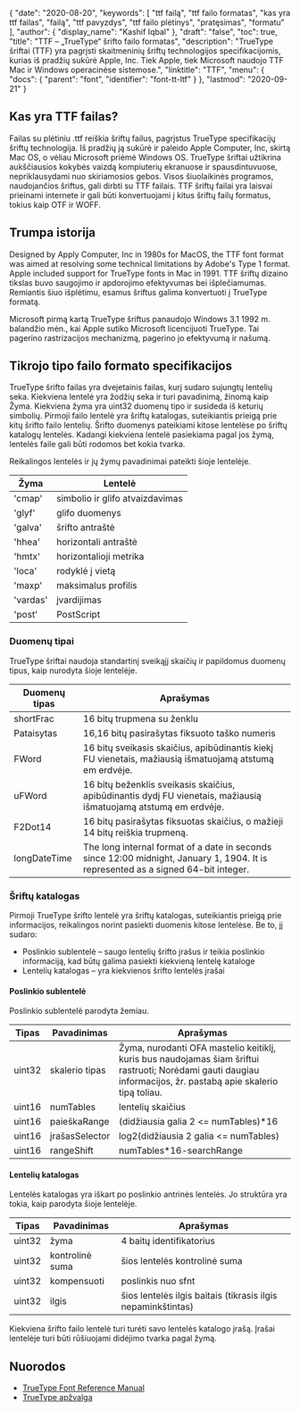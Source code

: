 {
  "date": "2020-08-20",
  "keywords": [
"ttf failą",
"ttf failo formatas",
"kas yra ttf failas",
"failą",
"ttf pavyzdys",
"ttf failo plėtinys",
"pratęsimas",
"formatu"
],
  "author": {
    "display_name": "Kashif Iqbal"
},
  "draft": "false",
  "toc": true,
  "title": "TTF – „TrueType“ šrifto failo formatas",
  "description": "TrueType šriftai (TTF) yra pagrįsti skaitmeninių šriftų technologijos specifikacijomis, kurias iš pradžių sukūrė Apple, Inc. Tiek Apple, tiek Microsoft naudojo TTF Mac ir Windows operacinėse sistemose.",
  "linktitle": "TTF",
  "menu": {
    "docs": {
      "parent": "font",
      "identifier": "font-tt-ltf"
}
},
  "lastmod": "2020-09-21"
}

## Kas yra TTF failas?

Failas su plėtiniu .ttf reiškia šriftų failus, pagrįstus TrueType specifikacijų šriftų technologija. Iš pradžių ją sukūrė ir paleido Apple Computer, Inc, skirtą Mac OS, o vėliau Microsoft priėmė Windows OS. TrueType šriftai užtikrina aukščiausios kokybės vaizdą kompiuterių ekranuose ir spausdintuvuose, nepriklausydami nuo skiriamosios gebos. Visos šiuolaikinės programos, naudojančios šriftus, gali dirbti su TTF failais. TTF šriftų failai yra laisvai prieinami internete ir gali būti konvertuojami į kitus šriftų failų formatus, tokius kaip OTF ir WOFF.

## Trumpa istorija

Designed by Apply Computer, Inc in 1980s for MacOS, the TTF font format was aimed at resolving some technical limitations by Adobe's Type 1 format. Apple included support for TrueType fonts in Mac in 1991. TTF šriftų dizaino tikslas buvo saugojimo ir apdorojimo efektyvumas bei išplečiamumas. Remiantis šiuo išplėtimu, esamus šriftus galima konvertuoti į TrueType formatą.

Microsoft pirmą kartą TrueType šriftus panaudojo Windows 3.1 1992 m. balandžio mėn., kai Apple sutiko Microsoft licencijuoti TrueType. Tai pagerino rastrizacijos mechanizmą, pagerino jo efektyvumą ir našumą.

## Tikrojo tipo failo formato specifikacijos

TrueType šrifto failas yra dvejetainis failas, kurį sudaro sujungtų lentelių seka. Kiekviena lentelė yra žodžių seka ir turi pavadinimą, žinomą kaip Žyma. Kiekviena žyma yra uint32 duomenų tipo ir susideda iš keturių simbolių. Pirmoji failo lentelė yra šriftų katalogas, suteikiantis prieigą prie kitų šrifto failo lentelių. Šrifto duomenys pateikiami kitose lentelėse po šriftų katalogų lentelės. Kadangi kiekviena lentelė pasiekiama pagal jos žymą, lentelės faile gali būti rodomos bet kokia tvarka.

Reikalingos lentelės ir jų žymų pavadinimai pateikti šioje lentelėje.

|**Žyma**|**Lentelė**|
---|---|
|'cmap'| simbolio ir glifo atvaizdavimas|
|'glyf'| glifo duomenys|
|'galva'| šrifto antraštė|
|'hhea'| horizontali antraštė|
|'hmtx'| horizontalioji metrika|
|'loca'| rodyklė į vietą|
|'maxp'| maksimalus profilis|
|'vardas'| įvardijimas|
|'post'| PostScript|

### Duomenų tipai
TrueType šriftai naudoja standartinį sveikąjį skaičių ir papildomus duomenų tipus, kaip nurodyta šioje lentelėje.

|**Duomenų tipas** | **Aprašymas** |
---|---|
|shortFrac| 16 bitų trupmena su ženklu|
|Pataisytas| 16,16 bitų pasirašytas fiksuoto taško numeris|
|FWord| 16 bitų sveikasis skaičius, apibūdinantis kiekį FU vienetais, mažiausią išmatuojamą atstumą em erdvėje.|
|uFWord| 16 bitų beženklis sveikasis skaičius, apibūdinantis dydį FU vienetais, mažiausią išmatuojamą atstumą em erdvėje.|
|F2Dot14| 16 bitų pasirašytas fiksuotas skaičius, o mažieji 14 bitų reiškia trupmeną.|
|longDateTime|	The long internal format of a date in seconds since 12:00 midnight, January 1, 1904. It is represented as a signed 64-bit integer.|

### Šriftų katalogas

Pirmoji TrueType šrifto lentelė yra šriftų katalogas, suteikiantis prieigą prie informacijos, reikalingos norint pasiekti duomenis kitose lentelėse. Be to, jį sudaro:

 * Poslinkio sublentelė – saugo lentelių šrifto įrašus ir teikia poslinkio informaciją, kad būtų galima pasiekti kiekvieną lentelę kataloge
 * Lentelių katalogas – yra kiekvienos šrifto lentelės įrašai

#### Poslinkio sublentelė
Poslinkio sublentelė parodyta žemiau.

|**Tipas**|**Pavadinimas**|**Aprašymas**|
---|---|---|
|uint32| skalerio tipas| Žyma, nurodanti OFA mastelio keitiklį, kuris bus naudojamas šiam šriftui rastruoti; Norėdami gauti daugiau informacijos, žr. pastabą apie skalerio tipą toliau.|
|uint16| numTables| lentelių skaičius|
|uint16| paieškaRange| (didžiausia galia 2 <= numTables)*16|
|uint16| įrašasSelector| log2(didžiausia 2 galia <= numTables)|
|uint16| rangeShift| numTables*16-searchRange|

#### Lentelių katalogas
Lentelės katalogas yra iškart po poslinkio antrinės lentelės. Jo struktūra yra tokia, kaip parodyta šioje lentelėje.

|**Tipas**|**Pavadinimas**|**Aprašymas**|
---|---|---|
|uint32| žyma| 4 baitų identifikatorius|
|uint32| kontrolinė suma| šios lentelės kontrolinė suma|
|uint32| kompensuoti| poslinkis nuo sfnt| pradžios
|uint32| ilgis| šios lentelės ilgis baitais (tikrasis ilgis nepaminkštintas)|

Kiekviena šrifto failo lentelė turi turėti savo lentelės katalogo įrašą. Įrašai lentelėje turi būti rūšiuojami didėjimo tvarka pagal žymą.


## Nuorodos
 * [TrueType Font Reference Manual](https://developer.apple.com/fonts/TrueType-Reference-Manual/)
 * [TrueType apžvalga](https://learn.microsoft.com/en-us/typography/truetype/)

